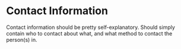 Contact Information
===================

Contact information should be pretty self-explanatory. Should simply contain who to contact about what, and what method to contact the person(s) in.
